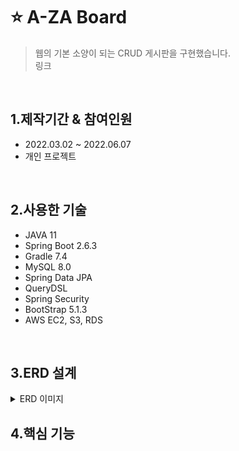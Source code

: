 # ⭐ A-ZA Board
> 웹의 기본 소양이 되는 CRUD 게시판을 구현했습니다.  
> 링크
<br>  

## 1.제작기간 & 참여인원  
- 2022.03.02 ~ 2022.06.07
- 개인 프로젝트
<br>

## 2.사용한 기술
- JAVA 11
- Spring Boot 2.6.3
- Gradle 7.4
- MySQL 8.0
- Spring Data JPA
- QueryDSL
- Spring Security
- BootStrap 5.1.3
- AWS EC2, S3, RDS
<br>

## 3.ERD 설계
<details>
<summary>ERD 이미지</summary>

<img src="https://user-images.githubusercontent.com/60730405/172790041-2d38a29b-210e-4e35-b77f-08b791484a8a.png" height="650px" width="750px">
</details>  

## 4.핵심 기능

